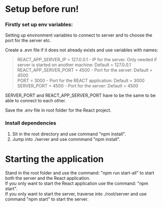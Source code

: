 # Setup before run!

### Firstly set up env variables:
Setting up environment variables to connect to server and to choose the port for the server etc.

Create a .evn file if it does not already exists and use variables with names:
>REACT_APP_SERVER_IP = 127.0.0.1 - IP for the server. Only needed if server is started on another machine: Default = 127.0.0.1 <br />
REACT_APP_SERVER_PORT = 4500 - Port for the server: Default = 4500 <br />
PORT = 3000 - Port for the REACT application: Default = 3000 <br />
SERVER_PORT = 4500 - Port for the server: Default = 4500 <br />

SERVER_PORT and REACT_APP_SERVER_PORT have to be the same to be able to connect to each other. <br />

Save the .env file in root folder for the React project.<br />


### Install dependencies

1. Sit in the root directory and use command "npm install". <br />
2. Jump into ./server and use commmand "npm install". <br />

# Starting the application

Stand in the root folder and use the command: "npm run start-all" to start both the server and the React application. <br /> 
If you only want to start the React application use the command: "npm start". <br />
If you only want to start the server, traverse into ./root/server and use command "npm start" to start the server. <br />